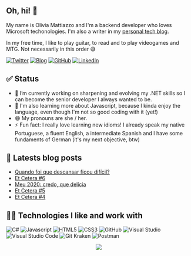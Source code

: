 ## Oh, hi! 👋

My name is Olivia Mattiazzo and I'm a backend developer who loves Microsoft techonologies. I'm also a writer in my [personal tech blog](https://oliviamattiazzo.dev/).

In my free time, I like to play guitar, to read and to play videogames and MTG. Not necessarily in this order :sweat_smile:

[![Twitter](https://img.shields.io/twitter/follow/oliviamattiazzo?style=social)](https://twitter.com/oliviamattiazzo) [![Blog](https://img.shields.io/static/v1?label=Blog&message=oliviamattiazzo.dev&color=blueviolet&logo=wordpress)](https://oliviamattiazzo.dev/) [![GitHub](https://img.shields.io/github/followers/oliviamattiazzo?label=GitHub&style=social)](https://github.com/oliviamattiazzo) [![LinkedIn](https://img.shields.io/static/v1?label=LinkedIn&message=Olivia%20Pachele%20Mattiazzo&color=blue&logo=linkedin)](https://www.linkedin.com/in/oliviamattiazzo/)

## ✅ Status 

- 🔭 I’m currently working on sharpening and evolving my .NET skills so I can become the senior developer I always wanted to be.
- 🌱 I'm also learning more about Javascript, because I kinda enjoy the language, even though I'm not so good coding with it (yet!)
- 😄 My pronouns are she / her.
- ⚡ Fun fact: I really love learning new idioms! I already speak my native Portuguese, a fluent English, a intermediate Spanish and I have some fundaments of German (it's my next objective, btw)

## 🚨 Latests blog posts
<!-- BLOG-POST-LIST:START -->
- [Quando foi que descansar ficou difícil?](https://oliviamattiazzo.dev/2021/01/18/quando-descansar-ficou-dificil/)
- [Et Cetera #6](https://oliviamattiazzo.dev/2020/12/28/et-cetera-6/)
- [Meu 2020: credo, que delícia](https://oliviamattiazzo.dev/2020/12/25/meu-2020-credo-que-delicia/)
- [Et Cetera #5](https://oliviamattiazzo.dev/2020/12/21/et-cetera-5/)
- [Et Cetera #4](https://oliviamattiazzo.dev/2020/12/14/et-cetera-4/)
<!-- BLOG-POST-LIST:END -->

## 👩‍💻 Technologies I like and work with 
![C#](https://img.shields.io/badge/-CSharp-blueviolet?style=flat-square&logo=c-sharp)
![Javascript](https://img.shields.io/badge/-JavaScript-black?style=flat-square&logo=javascript)
![HTML5](https://img.shields.io/badge/-HTML5-E34F26?style=flat-square&logo=html5&logoColor=white)
![CSS3](https://img.shields.io/badge/-CSS3-1572B6?style=flat-square&logo=css3)
![GitHub](https://img.shields.io/badge/-GitHub-181717?style=flat-square&logo=github)
![Visual Studio](https://img.shields.io/badge/-Visual_Studio-blueviolet?style=flat-square&logo=visual-studio)
![Visual Studio Code](https://img.shields.io/badge/-Visual_Studio_Code-blue?style=flat-square&logo=visual-studio-code)
![Git Kraken](https://img.shields.io/badge/-Git_Kraken-green?style=flat-square&logo=gitkraken)
![Postman](https://img.shields.io/badge/-Postman-black?style=flat-square&logo=postman)

<p align="center">
    <img align="center" src="https://github-readme-stats.vercel.app/api/top-langs/?username=oliviamattiazzo&theme=synthwave&layout=compact">
</p>
